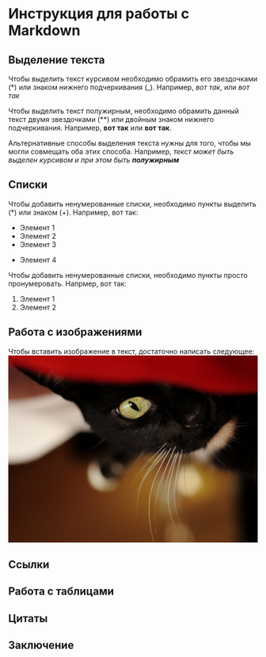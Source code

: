# Инструкция для работы с Markdown

## Выделение текста
Чтобы выделить текст курсивом необходимо обрамить его звездочками (*) или знаком нижнего подчеркивания (_). Например, *вот так*, или _вот так_ 

Чтобы выделить текст полужирным, необходимо обрамить данный текст двумя звездочками (**) или двойным знаком нижнего подчеркивания. Например, **вот так** или __вот так__.

Альтернативные способы выделения текста нужны для того, чтобы мы могли совмещать оба этих способа. Например, _текст может быть выделен курсивом и при этом быть **полужирным**_

## Списки

Чтобы добавить ненумерованные списки, необходимо пункты выделить (*) или знаком (+).
Например, вот так:
* Элемент 1
* Элемент 2
* Элемент 3
+ Элемент 4


Чтобы добавить ненумерованные списки, необходимо пункты просто пронумеровать.
Напрмер, вот так:
1. Элемент 1
2. Элемент 2

## Работа с изображениями

Чтобы вставить изображение в текст, достаточно написать следующее:
![Привет, это тефтелька](тефтелька.jpg)


## Ссылки 

## Работа с таблицами

## Цитаты

## Заключение
